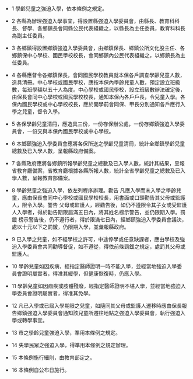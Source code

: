 * 1 學齡兒童之強迫入學，依本條例之規定。

* 2 各縣為辦理強迫入學事宜，得設置縣強迫入學委員會，由縣長、教育科科長、督學、各鄉鎮長會同縣公民代表組織之，以縣長為主任委員，教育科科長為副主任委員。

* 3 各鄉鎮得設置鄉鎮強迫入學委員會，由鄉鎮保長、鄉鎮公所文化股主任、各鄉鎮保中心學校、國民學校校長，會同鄉鎮內公民代表組織之，以鄉鎮長為主任委員。

* 4 各縣應督令各鄉鎮保長，會同國民學校教員就本保各戶調查學齡兒童人數，造具清冊。中心學校或國民學校，應按本保內學齡兒童人數，預定設立班級數，每班學額以五十人為度。中心學校或國民學校，設立班級數辦法確定後，由保長會同中心學校或國民學校校長，通知本保內各戶戶長，令兒童入學。各保內國民學校或中心學校校長，應於開學前會同保、甲長分別通知各戶應行入學之兒童，督令入學。

* 5 各保學齡兒童清冊，應造具三份，一份存保辦公處，一份存鄉鎮強迫入學委員會，一份交與本保內國民學校或中心學校。

* 6 本鄉鎮強迫入學委員會應將各保所送之學齡兒童清冊，統計全鄉鎮學齡兒童總數及已入學人數，呈報縣政府備案。

* 7 各縣政府應將各鄉鎮所報學齡兒童之總數及已入學人數，統計其結果，呈報省教育廳備案，省教育廳根據各縣所報人數，統計全省學齡兒童之總數及已入學人數，呈報教育部備案。

* 8 學齡兒童之強迫入學，依左列程序辦理。勸告 凡應入學而未入學之學齡兒童，應由保長會同中心學校或國民學校校長，用書面或口頭勸告其父母或監護人，限令入學。警告 父母或監護人，經勸告後，如仍不遵限令其子女或受監護人入學者，得於勸告期限屆滿五日內，將其姓名榜示警告，並仍限期入學。罰鍰 榜示警告後，仍不遵行者，得於限滿七日內，經鄉鎮強迫入學委員會議決，處以十元以下之罰鍰，仍限期入學，並彙報縣政府。

* 9 已入學之兒童，如不經學校之許可，中途停學或任意缺課者，應由學校及強迫入學委員會共同勸導督促，如不遵從，得依前條罰鍰之規定，處罰其父母或監護人。

* 10 學齡兒童如因疾病，經指定醫師證明一時不能入學，並經當地強迫入學委員會證明屬實者，得准其緩學，但健康恢復時，仍應入學。

* 11 學齡兒童如因痼疾或肢體殘廢，經指定醫師證明不堪入學，並經當地強迫入學委員會證明屬實者，得准其免學。

* 12 凡已入學或已屆入學期限之兒童，如隨同其父母或監護人遷移時應由保長報告鄉鎮強迫入學委員會通知該兒童所遷往地點之強迫入學委員會，執行強迫入學或轉學事宜。

* 13 市之學齡兒童強迫入學，準用本條例之規定。

* 14 失學民眾之強迫入學，得準用本條例之規定辦理。

* 15 本條例施行細則，由教育部定之。

* 16 本條例自公布日施行。

